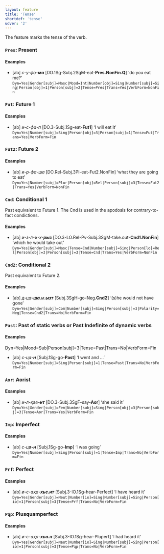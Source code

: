 ```yaml
---
layout: feature
title: 'Tense'
shortdef: 'tense'
udver: '2'
---
```


The feature marks the tense of the verb.

### <a name="Pres">`Pres`</a>: Present

#### Examples

* [ab] _с-у-фо-<b>ма</b>_ [DO.1Sg-Subj.2SgM-eat-<b>Pres.NonFin.Q</b>] ‘do you eat me?’ `Dyn=Yes|Gender[subj]=Masc|Mood=Int|Number[obj]=Sing|Number[subj]=Sing|Person[obj]=1|Person[subj]=2|Tense=Pres|Trans=Yes|VerbForm=NonFin`

### <a name="Fut">`Fut`</a>: Future 1

#### Examples

* [ab] _и-с-фа-п_ [DO.3-Subj.1Sg-eat-<b>Fut1</b>] ‘I will eat it’ `Dyn=Yes|Number[subj]=Sing|Person[obj]=3|Person[subj]=1|Tense=Fut|Trans=Yes|VerbForm=Fin`

### <a name="Fut2">`Fut2`</a>: Future 2

#### Examples

* [ab] _и-р-фа-ша_ [DO.Rel-Subj.3Pl-eat-Fut2.NonFin] ‘what they are going to eat’ `Dyn=Yes|Number[subj]=Plur|Person[obj]=Rel|Person[subj]=3|Tense=Fut2|Trans=Yes|VerbForm=NonFin`

### <a name="Cnd">`Cnd`</a>: Conditional 1

Past equivalent to Future 1.
The Cnd is used in the apodosis for contrary-to-fact condictions.

#### Examples

* [ab] _и-з-л-и-х-<b>рыз</b>_ [DO.3-LO.Rel-Pv-Subj.3SgM-take.out-<b>Cnd1.NonFin</b>] ‘which he would take out’ `Dyn=Yes|Gender[subj]=Masc|Tense=Cnd|Number[subj]=Sing|Person[lo]=Rel|Person[obj]=3|Person[subj]=3|Tense=Cnd|Trans=Yes|VerbForm=NonFin`

### <a name="Cnd2">`Cnd2`</a>: Conditional 2

Past equivalent to Future 2.

#### Examples

* [ab] _д-ца-<b>ша</b>.м.<b>ызт</b>_ [Subj.3SgH-go-Neg.<b>Cnd2</b>] ‘(s)he would not have gone’ `Dyn=Yes|Gender[subj]=Com|Number[subj]=Sing|Person[subj]=3|Polarity=Neg|Tense=Cnd2|Trans=No|VerbForm=Fin`

### <a name="Past">`Past`</a>: Past of static verbs or Past Indefinite of dynamic verbs

#### Examples

Dyn=Yes|Mood=Sub|Person[subj]=3|Tense=Past|Trans=No|VerbForm=Fin

* [ab] _с-ца-<b>н</b>_ [Subj.1Sg-go-<b>Past</b>] ‘I went and …’ `Dyn=Yes|Number[subj]=Sing|Person[subj]=1|Tense=Past|Trans=No|VerbForm=Fin`

### <a name="Aor">`Aor`</a>: Aorist

#### Examples

* [ab] _и-л-ҳәе-<b>ит</b>_ [DO.3-Subj.3SgF-say-<b>Aor</b>] ‘she said it’ `Dyn=Yes|Gender[subj]=Fem|Number[subj]=Sing|Person[obj]=3|Person[subj]=3|Tense=Aor|Trans=Yes|VerbForm=Fin`

### <a name="Imp">`Imp`</a>: Imperfect

#### Examples

* [ab] _с-ц<b>о-н</b>_ [Subj.1Sg-go-<b>Imp</b>] ‘I was going’ `Dyn=Yes|Number[subj]=Sing|Person[subj]=1|Tense=Imp|Trans=No|VerbForm=Fin`

### <a name="Prf">`Prf`</a>: Perfect

#### Examples

* [ab] _ø-с-аҳа-<b>хье.ит</b>_ [Subj.3-IO.1Sg-hear-Perfect] ‘I have heard it’ `Dyn=Yes|Gender[subj]=Neut|Number[io]=Sing|Number[subj]=Sing|Person[io]=1|Person[subj]=3|Tense=Prf|Trans=No|VerbForm=Fin`

### <a name="Pqp">`Pqp`</a>: Plusquamperfect

#### Examples

* [ab] _ø-с-аҳа-<b>хьа.н</b>_ [Subj.3-IO.1Sg-hear-Pluperf] ‘I had heard it’ `Dyn=Yes|Gender[subj]=Neut|Number[io]=Sing|Number[subj]=Sing|Person[io]=1|Person[subj]=3|Tense=Pqp|Trans=No|VerbForm=Fin`

<!-- Interlanguage links updated Ne 5. května 2024, 18:20:24 CEST -->
